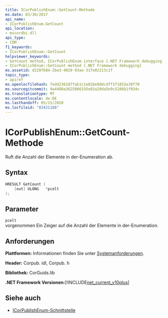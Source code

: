 ```yaml
---
title: ICorPublishEnum::GetCount-Methode
ms.date: 03/30/2017
api_name:
- ICorPublishEnum.GetCount
api_location:
- mscordbi.dll
api_type:
- COM
f1_keywords:
- ICorPublishEnum::GetCount
helpviewer_keywords:
- GetCount method, ICorPublishEnum interface [.NET Framework debugging]
- ICorPublishEnum::GetCount method [.NET Framework debugging]
ms.assetid: d228f684-2be3-4029-93ae-31fe02213c1f
topic_type:
- apiref
ms.openlocfilehash: 7ed4236187fab1c1e81be9ddcdff1f1852e38f70
ms.sourcegitcommit: 9a4488a3625866335e83a20da5e9c5286b1f034c
ms.translationtype: MT
ms.contentlocale: de-DE
ms.lasthandoff: 05/15/2020
ms.locfileid: "83421188"
---
```

# <a name="icorpublishenumgetcount-method"></a>ICorPublishEnum::GetCount-Methode
Ruft die Anzahl der Elemente in der-Enumeration ab.  
  
## <a name="syntax"></a>Syntax  
  
```cpp  
HRESULT GetCount (  
    [out] ULONG   *pcelt  
);  
```  
  
## <a name="parameters"></a>Parameter  
 `pcelt`  
 vorgenommen Ein Zeiger auf die Anzahl der Elemente in der-Enumeration.  
  
## <a name="requirements"></a>Anforderungen  
 **Plattformen:** Informationen finden Sie unter [Systemanforderungen](../../get-started/system-requirements.md).  
  
 **Header:** Corpub. idl, Corpub. h  
  
 **Bibliothek:** CorGuids.lib  
  
 **.NET Framework Versionen:**[!INCLUDE[net_current_v10plus](../../../../includes/net-current-v10plus-md.md)]  
  
## <a name="see-also"></a>Siehe auch

- [ICorPublishEnum-Schnittstelle](icorpublishenum-interface.md)
